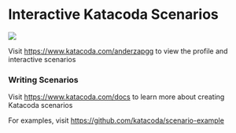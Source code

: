 # Interactive Katacoda Scenarios

[![](http://shields.katacoda.com/katacoda/anderzapgg/count.svg)](https://www.katacoda.com/anderzapgg "Get your profile on Katacoda.com")

Visit https://www.katacoda.com/anderzapgg to view the profile and interactive scenarios

### Writing Scenarios
Visit https://www.katacoda.com/docs to learn more about creating Katacoda scenarios

For examples, visit https://github.com/katacoda/scenario-example
